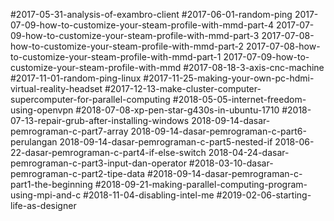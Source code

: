 #2017-05-31-analysis-of-exambro-client
#2017-06-01-random-ping
2017-07-09-how-to-customize-your-steam-profile-with-mmd-part-4
2017-07-09-how-to-customize-your-steam-profile-with-mmd-part-3
2017-07-08-how-to-customize-your-steam-profile-with-mmd-part-2
2017-07-08-how-to-customize-your-steam-profile-with-mmd-part-1
2017-07-09-how-to-customize-your-steam-profile-with-mmd
#2017-08-18-3-axis-cnc-machine
#2017-11-01-random-ping-linux
#2017-11-25-making-your-own-pc-hdmi-virtual-reality-headset
#2017-12-13-make-cluster-computer-supercomputer-for-parallel-computing
#2018-05-05-internet-freedom-using-openvpn
#2018-07-08-xp-pen-star-g430s-in-ubuntu-1710
#2018-07-13-repair-grub-after-installing-windows
2018-09-14-dasar-pemrograman-c-part7-array
2018-09-14-dasar-pemrograman-c-part6-perulangan
2018-09-14-dasar-pemrograman-c-part5-nested-if
2018-06-22-dasar-pemrograman-c-part4-if-else-switch
2018-04-24-dasar-pemrograman-c-part3-input-dan-operator
#2018-03-10-dasar-pemrograman-c-part2-tipe-data
#2018-09-14-dasar-pemrograman-c-part1-the-beginning
#2018-09-21-making-parallel-computing-program-using-mpi-and-c
#2018-11-04-disabling-intel-me
#2019-02-06-starting-life-as-designer 
